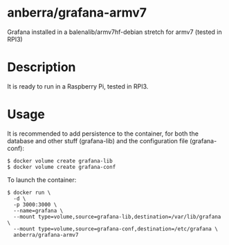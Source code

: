 # anberra/grafana-armv7
Grafana installed in a balenalib/armv7hf-debian stretch for armv7 (tested in RPI3)

# Description
It is ready to run in a Raspberry Pi, tested in RPI3.

# Usage
It is recommended to add persistence to the container, for both the database and other stuff (grafana-lib) and the configuration file (grafana-conf):
```
$ docker volume create grafana-lib
$ docker volume create grafana-conf
```
To launch the container:
```
$ docker run \
  -d \
  -p 3000:3000 \
  --name=grafana \
  --mount type=volume,source=grafana-lib,destination=/var/lib/grafana \
  --mount type=volume,source=grafana-conf,destination=/etc/grafana \
  anberra/grafana-armv7
```

